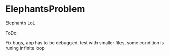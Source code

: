 # ElephantsProblem
Elephants LoL

ToDo:

Fix bugs,
app has to be debugged, test with smaller files, some condition is runing infinite loop
